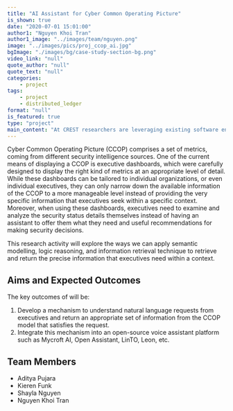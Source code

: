 ```yaml
---
title: "AI Assistant for Cyber Common Operating Picture"
is_shown: true
date: "2020-07-01 15:01:00"
author1: "Nguyen Khoi Tran"
author1_image: "../images/team/nguyen.png"
image: "../images/pics/proj_ccop_ai.jpg"
bgImage: "./images/bg/case-study-section-bg.png"
video_link: "null"
quote_author: "null"
quote_text: "null"
categories: 
    - project
tags: 
    - project
    - distributed_ledger
format: "null"
is_featured: true
type: "project"
main_content: "At CREST researchers are leveraging existing software engineering, analytical reasoning, natural language processing and machine learning tools and techniques to develop a secure and integrated platform. Our aim is to help build a secure and integrated platform that is easy to use and evolve with the changing threat landscape and increase the operation efficiency of the cybersecurity team."
---
```


Cyber Common Operating Picture (CCOP) comprises a set of metrics, coming from different security intelligence sources. One of the current means of displaying a CCOP is executive dashboards, which were carefully designed to display the right kind of metrics at an appropriate level of detail. While these dashboards can be tailored to individual organizations, or even individual executives, they can only narrow down the available information of the CCOP to a more manageable level instead of providing the very specific information that executives seek within a specific context. Moreover, when using these dashboards, executives need to examine and analyze the security status details themselves instead of having an assistant to offer them what they need and useful recommendations for making security decisions.

This research activity will explore the ways we can apply semantic modelling, logic reasoning, and information retrieval technique to retrieve and return the precise information that executives need within a context.

## Aims and Expected Outcomes

The key outcomes of will be:

1. Develop a mechanism to understand natural language requests from executives and return an appropriate set of information from the CCOP model that satisfies the request.
2. Integrate this mechanism into an open-source voice assistant platform such as Mycroft AI, Open Assistant, LinTO, Leon, etc.

## Team Members

- Aditya Pujara
- Kieren Funk
- Shayla Nguyen
- Nguyen Khoi Tran